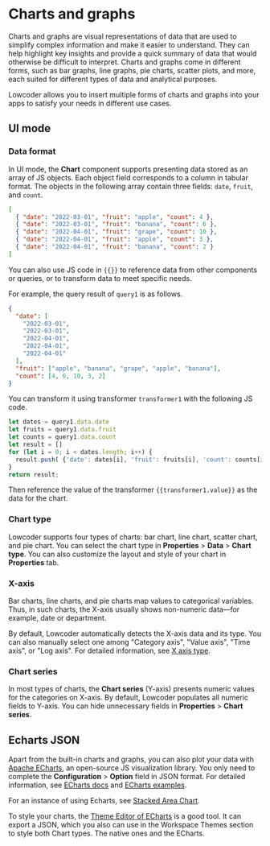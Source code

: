# Charts and graphs

Charts and graphs are visual representations of data that are used to simplify complex information and make it easier to understand. They can help highlight key insights and provide a quick summary of data that would otherwise be difficult to interpret. Charts and graphs come in different forms, such as bar graphs, line graphs, pie charts, scatter plots, and more, each suited for different types of data and analytical purposes.

Lowcoder allows you to insert multiple forms of charts and graphs into your apps to satisfy your needs in different use cases.

## UI mode

### Data format

In UI mode, the **Chart** component supports presenting data stored as an array of JS objects. Each object field corresponds to a column in tabular format. The objects in the following array contain three fields: `date`, `fruit`, and `count`.

```json
[
  { "date": "2022-03-01", "fruit": "apple", "count": 4 },
  { "date": "2022-03-01", "fruit": "banana", "count": 6 },
  { "date": "2022-04-01", "fruit": "grape", "count": 10 },
  { "date": "2022-04-01", "fruit": "apple", "count": 3 },
  { "date": "2022-04-01", "fruit": "banana", "count": 2 }
]
```

You can also use JS code in `{{}}` to reference data from other components or queries, or to transform data to meet specific needs.

For example, the query result of `query1` is as follows.

```json
{
  "date": [
    "2022-03-01",
    "2022-03-01",
    "2022-04-01",
    "2022-04-01",
    "2022-04-01"
  ],
  "fruit": ["apple", "banana", "grape", "apple", "banana"],
  "count": [4, 6, 10, 3, 2]
}
```

You can transform it using transformer `transformer1` with the following JS code.

```javascript
let dates = query1.data.date
let fruits = query1.data.fruit
let counts = query1.data.count
let result = []
for (let i = 0; i < dates.length; i++) {
  result.push( {'date': dates[i], 'fruit': fruits[i], 'count': counts[i]} )
}
return result;
```

Then reference the value of the transformer `{{transformer1.value}}` as the data for the chart.

### Chart type

Lowcoder supports four types of charts: bar chart, line chart, scatter chart, and pie chart. You can select the chart type in **Properties** > **Data** > **Chart type**. You can also customize the layout and style of your chart in **Properties** tab.

### X-axis

Bar charts, line charts, and pie charts map values to categorical variables. Thus, in such charts, the X-axis usually shows non-numeric data—for example, date or department.

By default, Lowcoder automatically detects the X-axis data and its type. You can also manually select one among "Category axis", "Value axis", "Time axis", or "Log axis". For detailed information, see [X axis type](https://echarts.apache.org/en/option.html#xAxis.type).

### Chart series

In most types of charts, the **Chart series** (Y-axis) presents numeric values for the categories on X-axis. By default, Lowcoder populates all numeric fields to Y-axis. You can hide unnecessary fields in **Properties** > **Chart series**.

## Echarts JSON

Apart from the built-in charts and graphs, you can also plot your data with [Apache ECharts](https://echarts.apache.org/en/index.html), an open-source JS visualization library. You only need to complete the **Configuration** > **Option** field in JSON format. For detailed information, see [ECharts docs](https://echarts.apache.org/en/option.html#title) and [ECharts examples](https://echarts.apache.org/examples/en/index.html).

For an instance of using Echarts, see [Stacked Area Chart](https://cloud.lowcoder.dev/apps/63779dd6c54c5224c70ea537/view).

To style your charts, the [Theme Editor of ECharts](https://echarts.apache.org/en/theme-builder.html) is a good tool. It can export a JSON, which you also can use in the Workspace Themes section to style both Chart types. The native ones and the ECharts.&#x20;
